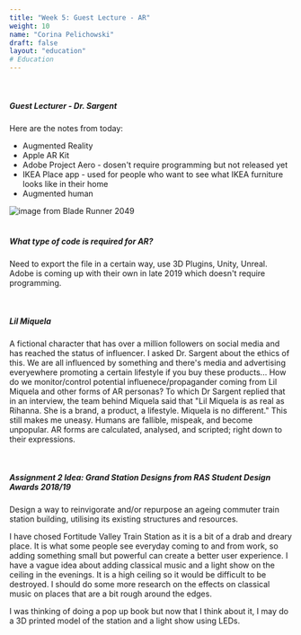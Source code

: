 ```yaml
---
title: "Week 5: Guest Lecture - AR"
weight: 10
name: "Corina Pelichowski"
draft: false
layout: "education"
# Education
---
```

<br>
<div class="container">
    <h5>
        Guest Lecturer - Dr. Sargent
    </h5>
    <p>
        Here are the notes from today:
    </p>
    <ul>
        <li>Augmented Reality</li>
        <li>Apple AR Kit</li>
        <li>Adobe Project Aero - dosen't require programming but not released yet</li>
        <li>IKEA Place app - used for people who want to see what IKEA furniture looks like in their home</li>
        <li>Augmented human</li>
    </ul>
    <!--Images-->
    <div class="row">
        <div class="col">
            <img src="/img/master_of_design/masters_exp/blade_runner_2049.jpg" alt="image from Blade Runner 2049">
        </div>
    </div>
    <br>
    <h5>
        What type of code is required for AR?
    </h5>
    <p>
        Need to export the file in a certain way, use 3D Plugins, Unity, Unreal. Adobe is coming up with their own in late 2019 which doesn't require programming.
    </p>
    <br>
    <h5>
        Lil Miquela
    </h5>
    <p>
        A fictional character that has over a million followers on social media and has reached the status of influencer. I asked Dr. Sargent about the ethics of this. We are all influenced by something and there's media and advertising everyewhere promoting a certain lifestyle if you buy these products... How do we monitor/control potential influenece/propagander coming from Lil Miquela and other forms of AR personas? To which Dr Sargent replied that in an interview, the team behind Miquela said that "Lil Miquela is as real as Rihanna. She is a brand, a product, a lifestyle. Miquela is no different." This still makes me uneasy. Humans are fallible, mispeak, and become unpopular. AR forms are calculated, analysed, and scripted; right down to their expressions.
    </p>
    <br>
    <h5>
        Assignment 2 Idea: Grand Station Designs from RAS Student Design Awards 2018/19
    </h5>
    <p>
        Design a way to reinvigorate and/or repurpose an ageing commuter train station building, utilising its existing structures and resources.
    </p>
    <p>
        I have chosed Fortitude Valley Train Station as it is a bit of a drab and dreary place. It is what some people see everyday coming to and from work, so adding something small but powerful can create a better user experience. I have a vague idea about adding classical music and a light show on the ceiling in the evenings. It is a high ceiling so it would be difficult to be destroyed. I should do some more research on the effects on classical music on places that are a bit rough around the edges.
    </p>
    <p>
        I was thinking of doing a pop up book but now that I think about it, I may do a 3D printed model of the station and a light show using LEDs.
    </p>
</div>
